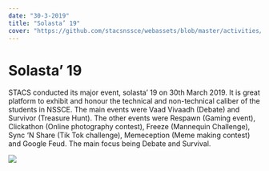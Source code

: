 ```yaml
---
date: "30-3-2019"
title: "Solasta’ 19"
cover: "https://github.com/stacsnssce/webassets/blob/master/activities/Page-4-Image-8.jpg?raw=true"
---
```

# Solasta’ 19

STACS conducted its major event, solasta’ 19 on 30th March 2019. It is great platform to exhibit and honour the technical and non-technical caliber of the students in NSSCE. The main events were Vaad Vivaadh (Debate) and Survivor (Treasure Hunt). The other events were Respawn (Gaming event), Clickathon (Online photography contest), Freeze (Mannequin Challenge), Sync ‘N Share (Tik Tok challenge), Memeception (Meme making contest) and Google Feud. The main focus being Debate and Survival.

![](https://github.com/stacsnssce/webassets/blob/master/activities/Page-4-Image-8.jpg?raw=true)